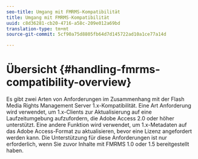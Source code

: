 ```yaml
---
seo-title: Umgang mit FMRMS-Kompatibilität
title: Umgang mit FMRMS-Kompatibilität
uuid: c8d36281-cb20-4716-a58c-209e012a69bd
translation-type: tm+mt
source-git-commit: 5cf90a75d8805fb64d7d145722ad10a1ce77a14d

---
```



# Übersicht {#handling-fmrms-compatibility-overview}

Es gibt zwei Arten von Anforderungen im Zusammenhang mit der Flash Media Rights Management Server 1.x-Kompatibilität. Eine Art Anforderung wird verwendet, um 1.x-Clients zur Aktualisierung auf eine Laufzeitumgebung aufzufordern, die Adobe Access 2.0 oder höher unterstützt. Eine andere Funktion wird verwendet, um 1.x-Metadaten auf das Adobe Access-Format zu aktualisieren, bevor eine Lizenz angefordert werden kann. Die Unterstützung für diese Anforderungen ist nur erforderlich, wenn Sie zuvor Inhalte mit FMRMS 1.0 oder 1.5 bereitgestellt haben.